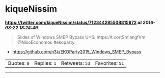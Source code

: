 # kiqueNissim
**https://twitter.com/kiqueNissim/status/712344295508815872 _at 2016-03-22 18:24:49_**
<blockquote>
Slides of Windows SMEP Bypass U=S: https://t.co/tSmIangfVm @NicoEconomou #ekoparty
</blockquote>

* https://github.com/n3k/EKOParty2015_Windows_SMEP_Bypass

<table><tr>
<td>Quotes: <code>0</code></td>
<td>Replies: <code>1</code></td>
<td>Retweets: <code>53</code></td>
<td>Favorites: <code>51</code></td>
</table></tr>

---

